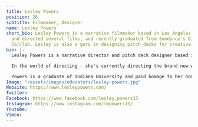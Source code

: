 ```yaml
---
title: Lesley Powers
position: 26
subtitle: Filmmaker, Designer
name: Lesley Powers
short_bio: Lesley Powers is a narrative filmmaker based in Los Angeles. She has produced
  and directed several films, and recently graduated from Sundance's Directing Actors
  Co//lab. Lesley is also a guru in designing pitch decks for creative projects.
bio: |-
  Lesley Powers is a narrative director and pitch deck designer based in Los Angeles. As a content creator herself, she knows how to take another creator's vision and put pen to paper or mouse to Photoshop. Pitch decks are a niche that Powers describes as a digital vision board. The collaboration between graphic designer and creator is so important. Entrusting someone to give life to your story is no small feat, and one Powers takes very seriously.

  In the world of directing - she's currently directing the brand new web series - This is a Lot. Guest stars include John Michael Higgins, Jane Kaczmarek, and Dot-Marie Jones. She collaborates with the show's creator (and childhood friend) to bring a fresh perspective to the \"joys\" of motherhood. A mother herself to a toddler, Powers understands ways to find comedy in the chaos. She recently completed Sundance's Co//ab for Directing Actors. An invaluable experience! Her latest short film, Don't Tell Mom, was a Top 10 Jury Picked finalist in the SheDirected competition (helmed by Kate Bosworth). Powers, a former panel coordinator for the Bentonville Film Festival is a big believer in the festivals' mission of diversity and inclusion. She had a 98% female crew on her 2018 short film, Make Yourself at Home. Her first short film, Mr. Johnson's Julius Caesar, made her a Nashville Film Festival 2015 Horizon Award nominee and sparked her directing journey.

  Powers is a graduate of Indiana University and paid homage to her hometown of Indianapolis by naming her production company, Naptown Entertainment. She resides in Los Angeles with her husband and son, loves funfetti cupcakes and watching Sex and the City re-runs.
Image: "/assets/images/educators/lesley-powers.jpg"
Website: https://www.lesleypowers.com/
Twitter: 
Facebook: https://www.facebook.com/lesley.powers15
Instagram: https://www.instagram.com/lmpowers15/
Youtube: 
Vimeo: 
---
```


